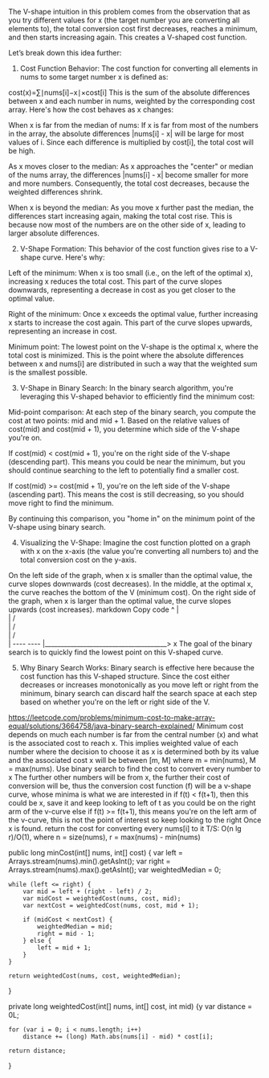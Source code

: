 The V-shape intuition in this problem comes from the observation that as you try different values for x (the target number you are converting all elements to), the total conversion cost first decreases, reaches a minimum, and then starts increasing again. This creates a V-shaped cost function.

Let’s break down this idea further:

1. Cost Function Behavior:
The cost function for converting all elements in nums to some target number x is defined as:


cost(x)=∑∣nums[i]−x∣×cost[i]
This is the sum of the absolute differences between x and each number in nums, weighted by the corresponding cost array. Here's how the cost behaves as x changes:

When x is far from the median of nums:
If x is far from most of the numbers in the array, the absolute differences |nums[i] - x| will be large for most values of i. Since each difference is multiplied by cost[i], the total cost will be high.

As x moves closer to the median:
As x approaches the "center" or median of the nums array, the differences |nums[i] - x| become smaller for more and more numbers. Consequently, the total cost decreases, because the weighted differences shrink.

When x is beyond the median:
As you move x further past the median, the differences start increasing again, making the total cost rise. This is because now most of the numbers are on the other side of x, leading to larger absolute differences.

2. V-Shape Formation:
This behavior of the cost function gives rise to a V-shape curve. Here's why:

Left of the minimum:
When x is too small (i.e., on the left of the optimal x), increasing x reduces the total cost. This part of the curve slopes downwards, representing a decrease in cost as you get closer to the optimal value.

Right of the minimum:
Once x exceeds the optimal value, further increasing x starts to increase the cost again. This part of the curve slopes upwards, representing an increase in cost.

Minimum point:
The lowest point on the V-shape is the optimal x, where the total cost is minimized. This is the point where the absolute differences between x and nums[i] are distributed in such a way that the weighted sum is the smallest possible.

3. V-Shape in Binary Search:
In the binary search algorithm, you're leveraging this V-shaped behavior to efficiently find the minimum cost:

Mid-point comparison:
At each step of the binary search, you compute the cost at two points: mid and mid + 1. Based on the relative values of cost(mid) and cost(mid + 1), you determine which side of the V-shape you're on.

If cost(mid) < cost(mid + 1), you're on the right side of the V-shape (descending part). This means you could be near the minimum, but you should continue searching to the left to potentially find a smaller cost.

If cost(mid) >= cost(mid + 1), you're on the left side of the V-shape (ascending part). This means the cost is still decreasing, so you should move right to find the minimum.

By continuing this comparison, you "home in" on the minimum point of the V-shape using binary search.

4. Visualizing the V-Shape:
Imagine the cost function plotted on a graph with x on the x-axis (the value you're converting all numbers to) and the total conversion cost on the y-axis.

On the left side of the graph, when x is smaller than the optimal value, the curve slopes downwards (cost decreases).
In the middle, at the optimal x, the curve reaches the bottom of the V (minimum cost).
On the right side of the graph, when x is larger than the optimal value, the curve slopes upwards (cost increases).
markdown
Copy code
   ^
   |                              
   |                          / \
   |                       /      \
   |                    /           \
   |               ----                ----
   |______________________________________>
                        x
The goal of the binary search is to quickly find the lowest point on this V-shaped curve.

5. Why Binary Search Works:
Binary search is effective here because the cost function has this V-shaped structure.
Since the cost either decreases or increases monotonically as you move left or right from the minimum, binary search can discard half the search space at each step based on whether you're on the left or right side of the V.


https://leetcode.com/problems/minimum-cost-to-make-array-equal/solutions/3664758/java-binary-search-explained/
Minimum cost depends on much each number is far from the central number (x) and what is the associated cost to reach x. This implies weighted value of each number where the decision to choose it as x is determined both by its value and the associated cost
x will be between [m, M] where m = min(nums), M = max(nums). Use binary search to find the cost to convert every number to x
The further other numbers will be from x, the further their cost of conversion will be, thus the conversion cost function (f) will be a v-shape curve, whose minima is what we are interested in
if f(t) < f(t+1), then this could be x, save it and keep looking to left of t as you could be on the right arm of the v-curve
else if f(t) >= f(t+1), this means you're on the left arm of the v-curve, this is not the point of interest so keep looking to the right
Once x is found. return the cost for converting every nums[i] to it
T/S: O(n lg r)/O(1), where n = size(nums), r = max(nums) - min(nums)

public long minCost(int[] nums, int[] cost) {
	var left = Arrays.stream(nums).min().getAsInt();
	var right = Arrays.stream(nums).max().getAsInt();
	var weightedMedian = 0;

	while (left <= right) {
		var mid = left + (right - left) / 2;
		var midCost = weightedCost(nums, cost, mid);
		var nextCost = weightedCost(nums, cost, mid + 1);

		if (midCost < nextCost) {
			weightedMedian = mid;
			right = mid - 1;
		} else {
			left = mid + 1;
		}
	}

	return weightedCost(nums, cost, weightedMedian);
}

private long weightedCost(int[] nums, int[] cost, int mid) {y
	var distance = 0L;

	for (var i = 0; i < nums.length; i++)
		distance += (long) Math.abs(nums[i] - mid) * cost[i];

	return distance;
}